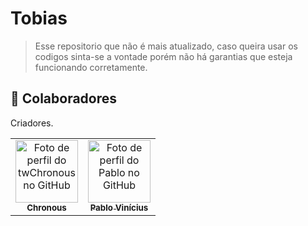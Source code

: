 # Tobias

> Esse repositorio que não é mais atualizado, caso queira usar os codigos sinta-se a vontade porém não há garantias que esteja funcionando corretamente.
> 
## 🤝 Colaboradores

Criadores.

<table>
  <tr>
    <td align="center">
      <a href="https://github.com/twChronous">
        <img src="https://github.com/twChronous.png" width="100px;" alt="Foto de perfil do twChronous no GitHub"/><br>
        <sub>
          <b>Chronous</b>
        </sub>
      </a>
    </td>
    <td align="center">
      <a href="https://github.com/pablo1v">
        <img src="https://github.com/pablo1v.png" width="100px;" alt="Foto de perfil do Pablo no GitHub"/><br>
        <sub>
          <b>Pablo Vinícius</b>
        </sub>
      </a>
    </td>
  </tr>
</table>
